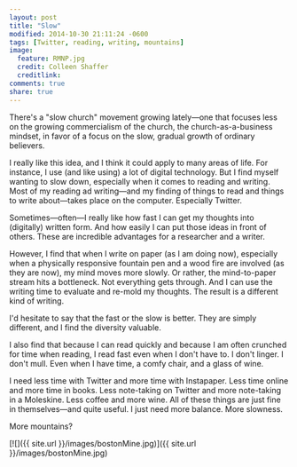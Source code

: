 ```yaml
---
layout: post
title: "Slow"
modified: 2014-10-30 21:11:24 -0600
tags: [Twitter, reading, writing, mountains]
image:
  feature: RMNP.jpg
  credit: Colleen Shaffer
  creditlink: 
comments: true
share: true
---
```


There's a "slow church" movement growing lately—one that focuses less on the growing commercialism of the church, the church-as-a-business mindset, in favor of a focus on the slow, gradual growth of ordinary believers.

I really like this idea, and I think it could apply to many areas of life. For instance, I use (and like using) a lot of digital technology. But I find myself wanting to slow down, especially when it comes to reading and writing. Most of my reading ad writing—and my finding of things to read and things to write about—takes place on the computer. Especially Twitter.

Sometimes—often—I really like how fast I can get my thoughts into (digitally) written form. And how easily I can put those ideas in front of others. These are incredible advantages for a researcher and a writer.

However, I find that when I write on paper (as I am doing now), especially when a physically responsive fountain pen and a wood fire are involved (as they are now), my mind moves more slowly. Or rather, the mind-to-paper stream hits a bottleneck. Not everything gets through. And I can use the writing time to evaluate and re-mold my thoughts. The result is a different kind of writing.

I'd hesitate to say that the fast or the slow is better. They are simply different, and I find the diversity valuable.

I also find that because I can read quickly and because I am often crunched for time when reading, I read fast even when I don't have to. I don't linger. I don't mull. Even when I have time, a comfy chair, and a glass of wine.

I need less time with Twitter and more time with Instapaper. Less time online and more time in books. Less note-taking on Twitter and more note-taking in a Moleskine. Less coffee and more wine. All of these things are just fine in themselves—and quite useful. I just need more balance. More slowness.

More mountains?

[![]({{ site.url }}/images/bostonMine.jpg)]({{ site.url }}/images/bostonMine.jpg)